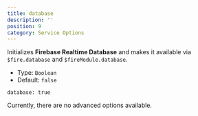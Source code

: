 ```yaml
---
title: database
description: ''
position: 9
category: Service Options
---
```


Initializes **Firebase Realtime Database** and makes it available via `$fire.database` and `$fireModule.database`.

- Type: `Boolean`
- Default: `false`

```js[nuxt.config.js]
database: true
```

Currently, there are no advanced options available.